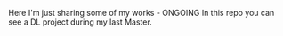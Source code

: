 Here I'm just sharing some of my works - ONGOING
In this repo you can see a DL project during my last Master.
